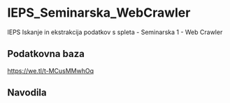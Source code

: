 # IEPS_Seminarska_WebCrawler
IEPS Iskanje in ekstrakcija podatkov s spleta - Seminarska 1 - Web Crawler

## Podatkovna baza
https://we.tl/t-MCusMMwhOq

## Navodila
